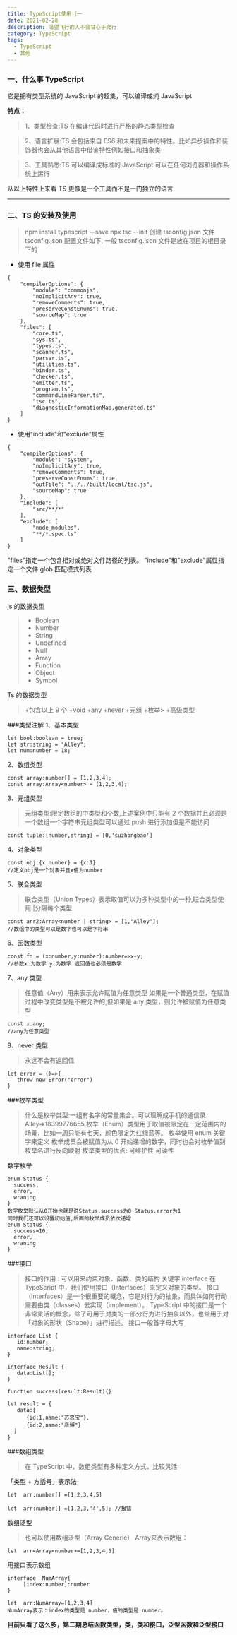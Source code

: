 ```yaml
---
title: TypeScript使用（一
date: 2021-02-28
description: 渴望飞行的人不会甘心于爬行
category: TypeScript
tags:
  - TypeScript
  - 其他
---
```


### 一、什么事 TypeScript

它是拥有类型系统的 JavaScript 的超集，可以编译成纯 JavaScript

**特点：**

> 1、类型检查:TS 在编译代码时进行严格的静态类型检查

> 2、语言扩展:TS 会包括来自 ES6 和未来提案中的特性。比如异步操作和装饰器也会从其他语言中借鉴特性例如接口和抽象类

> 3、工具熟悉:TS 可以编译成标准的 JavaScript 可以在任何浏览器和操作系统上运行

从以上特性上来看 TS 更像是一个工具而不是一门独立的语言

---

### 二、TS 的安装及使用

> npm install typescript --save
> npx tsc --init 创建 tsconfig.json 文件
> tsconfig.json 配置文件如下, 一般 tsconfig.json 文件是放在项目的根目录下的

- 使用 file 属性

```
{
    "compilerOptions": {
        "module": "commonjs",
        "noImplicitAny": true,
        "removeComments": true,
        "preserveConstEnums": true,
        "sourceMap": true
    },
    "files": [
        "core.ts",
        "sys.ts",
        "types.ts",
        "scanner.ts",
        "parser.ts",
        "utilities.ts",
        "binder.ts",
        "checker.ts",
        "emitter.ts",
        "program.ts",
        "commandLineParser.ts",
        "tsc.ts",
        "diagnosticInformationMap.generated.ts"
    ]
}
```

- 使用"include"和"exclude"属性

```
{
    "compilerOptions": {
        "module": "system",
        "noImplicitAny": true,
        "removeComments": true,
        "preserveConstEnums": true,
        "outFile": "../../built/local/tsc.js",
        "sourceMap": true
    },
    "include": [
        "src/**/*"
    ],
    "exclude": [
        "node_modules",
        "**/*.spec.ts"
    ]
}
```

"files"指定一个包含相对或绝对文件路径的列表。 "include"和"exclude"属性指定一个文件 glob 匹配模式列表

### 三、数据类型

js 的数据类型

> - Boolean
> - Number
> - String
> - Undefined
> - Null
> - Array
> - Function
> - Object
> - Symbol

Ts 的数据类型

> +包含以上 9 个
> +void
> +any
> +never +元组 +枚举> +高级类型

###类型注解
1、基本类型

```
let bool:boolean = true;
let str:string = "Alley";
let num:number = 18;
```

2、数组类型

```
const array:number[] = [1,2,3,4];
const array:Array<number> = [1,2,3,4];
```

3、元组类型

> 元组类型:限定数组的中类型和个数,上述案例中只能有 2 个数据并且必须是一个数组一个字符串元组类型可以通过 push 进行添加但是不能访问

```
const tuple:[number,string] = [0,'suzhongbao']
```

4、对象类型

```
const obj:{x:number} = {x:1}
//定义obj是一个对象并且x值为number
```

5、联合类型

> 联合类型（Union Types）表示取值可以为多种类型中的一种,联合类型使用 |分隔每个类型

```
const arr2:Array<number | string> = [1,"Alley"];
//数组中的类型可以是数字也可以是字符串
```

6、函数类型

```
const fn = (x:number,y:number):number=>x+y;
//参数x:为数字 y:为数字 返回值也必须是数字
```

7、any 类型

> 任意值（Any）用来表示允许赋值为任意类型
> 如果是一个普通类型，在赋值过程中改变类型是不被允许的,但如果是 any 类型，则允许被赋值为任意类型

```
const x:any;
//any为任意类型
```

8、never 类型

> 永远不会有返回值

```
let error = ()=>{
   throw new Error("error")
}
```

###枚举类型

> 什么是枚举类型:一组有名字的常量集合。可以理解成手机的通信录 Alley=>18399776655
> 枚举（Enum）类型用于取值被限定在一定范围内的场景，比如一周只能有七天，颜色限定为红绿蓝等。
> 枚举使用 enum 关键字来定义
> 枚举成员会被赋值为从 0 开始递增的数字，同时也会对枚举值到枚举名进行反向映射
> 枚举类型的优点:
> 可维护性
> 可读性

数字枚举

```
enum Status {
  success,
  error,
  wraning
}
数字枚举默认从0开始也就是说Status.success为0 Status.error为1
同时我们还可以设置初始值,后面的枚举成员依次递增
enum Status {
  success=10,
  error,
  wraning
}
```

###接口

> 接口的作用 : 可以用来约束对象、函数、类的结构
> 关键字:interface
> 在 TypeScript 中，我们使用接口（Interfaces）来定义对象的类型。
> 接口（Interfaces）是一个很重要的概念，它是对行为的抽象，而具体如何行动需要由类（classes）去实现（implement）。
> TypeScript 中的接口是一个非常灵活的概念，除了可用于对类的一部分行为进行抽象以外，也常用于对「对象的形状（Shape）」进行描述。
> 接口一般首字母大写

```
interface List {
   id:number;
   name:string;
}

interface Result {
   data:List[];
}

function success(result:Result){}

let result = {
   data:[
      {id:1,name:"苏忠宝"},
      {id:2,name:"彦博"}
  ]
}
```

###数组类型

> 在 TypeScript 中，数组类型有多种定义方式，比较灵活

「类型 + 方括号」表示法

```
let  arr:number[] =[1,2,3,4,5]

let  arr:number[] =[1,2,3,'4',5]; //报错

```

数组泛型

> 也可以使用数组泛型（Array Generic） Array<elemType>来表示数组：

```
let  arr=Array<number>=[1,2,3,4,5]
```

用接口表示数组

```
interface  NumArray{
     [index:number]:number
}

let  arr:NumArray=[1,2,3,4]
NumArray表示：index的类型是 number，值的类型是 number。
```

**目前只看了这么多，第二期总结函数类型，类，类和接口，泛型函数和泛型接口**
